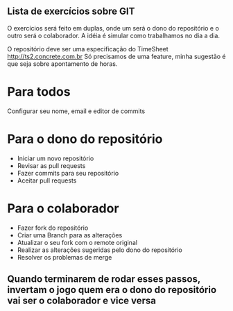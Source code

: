 ## Lista de exercícios sobre GIT

O exercícios será feito em duplas, onde um será o dono do repositório e o outro será o colaborador.
A idéia é simular como trabalhamos no dia a dia.

O repositório deve ser uma especificação do TimeSheet http://ts2.concrete.com.br
Só precisamos de uma feature, minha sugestão é que seja sobre apontamento de horas.

# Para todos

Configurar seu nome, email e editor de commits

# Para o dono do repositório

- Iniciar um novo repositório
- Revisar as pull requests
- Fazer commits para seu repositório
- Aceitar pull requests

# Para o colaborador 

- Fazer fork do repositório
- Criar uma Branch para as alterações
- Atualizar o seu fork com o remote original
- Realizar as alterações sugeridas pelo dono do repositório
- Resolver os problemas de merge


## Quando terminarem de rodar esses passos, invertam o jogo quem era o dono do repositório vai ser o colaborador e vice versa
